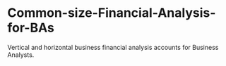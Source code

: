 # Common-size-Financial-Analysis-for-BAs
Vertical and horizontal business financial analysis accounts for Business Analysts. 
